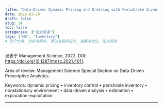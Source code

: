 ```yaml
---
title: "Data-Driven Dynamic Pricing and Ordering with Perishable Inventory in a Changing Environment"
date: 2022-02-28
draft: false
slug: 14
toc: false
categories: ["论文简读"]
tags: ["MS", "Inventory"]
# 四个大类: 分析与概率, 算法与程序设计, 运筹与优化, 论文简读
---
```


发表于 Management Science, 2022. DOI: https://doi.org/10.1287/mnsc.2021.4011.

Area of review: Management Science Special Section on Data-Driven Prescriptive Analytics.

Keywords: dynamic pricing • inventory control • perishable inventory • nonstationary environment • data-driven analysis • estimation • exploration-exploitation

---


